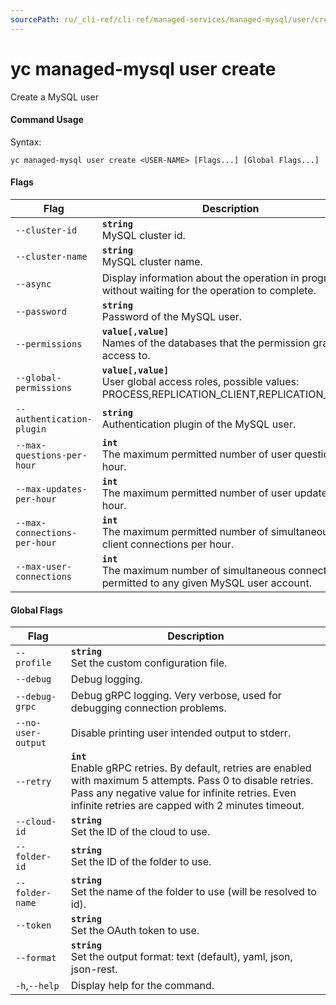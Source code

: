 ```yaml
---
sourcePath: ru/_cli-ref/cli-ref/managed-services/managed-mysql/user/create.md
---
```

# yc managed-mysql user create

Create a MySQL user

#### Command Usage

Syntax: 

`yc managed-mysql user create <USER-NAME> [Flags...] [Global Flags...]`

#### Flags

| Flag | Description |
|----|----|
|`--cluster-id`|<b>`string`</b><br/> MySQL cluster id.|
|`--cluster-name`|<b>`string`</b><br/> MySQL cluster name.|
|`--async`| Display information about the operation in progress, without waiting for the operation to complete.|
|`--password`|<b>`string`</b><br/> Password of the MySQL user.|
|`--permissions`|<b>`value[,value]`</b><br/> Names of the databases that the permission grants access to.|
|`--global-permissions`|<b>`value[,value]`</b><br/> User global access roles, possible values: PROCESS,REPLICATION_CLIENT,REPLICATION_SLAVE|
|`--authentication-plugin`|<b>`string`</b><br/> Authentication plugin of the MySQL user.|
|`--max-questions-per-hour`|<b>`int`</b><br/> The maximum permitted number of user questions per hour.|
|`--max-updates-per-hour`|<b>`int`</b><br/> The maximum permitted number of user updates per hour.|
|`--max-connections-per-hour`|<b>`int`</b><br/> The maximum permitted number of simultaneous client connections per hour.|
|`--max-user-connections`|<b>`int`</b><br/> The maximum number of simultaneous connections permitted to any given MySQL user account.|

#### Global Flags

| Flag | Description |
|----|----|
|`--profile`|<b>`string`</b><br/>Set the custom configuration file.|
|`--debug`|Debug logging.|
|`--debug-grpc`|Debug gRPC logging. Very verbose, used for debugging connection problems.|
|`--no-user-output`|Disable printing user intended output to stderr.|
|`--retry`|<b>`int`</b><br/>Enable gRPC retries. By default, retries are enabled with maximum 5 attempts. Pass 0 to disable retries. Pass any negative value for infinite retries. Even infinite retries are capped with 2 minutes timeout.|
|`--cloud-id`|<b>`string`</b><br/>Set the ID of the cloud to use.|
|`--folder-id`|<b>`string`</b><br/>Set the ID of the folder to use.|
|`--folder-name`|<b>`string`</b><br/>Set the name of the folder to use (will be resolved to id).|
|`--token`|<b>`string`</b><br/>Set the OAuth token to use.|
|`--format`|<b>`string`</b><br/>Set the output format: text (default), yaml, json, json-rest.|
|`-h`,`--help`|Display help for the command.|
